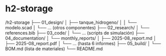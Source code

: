 # h2-storage

/h2-storage
├── 01_design/
│   ├── tanque_hidrogeno/
│   │   └── modelo.scad
│   └── ... (otros componentes)
├── 02_research/
│   └── references.bib
├── 03_code/
│   └── ... (scripts de simulación)
├── 04_documentation/
│   └── monthly_reports/
│       ├── 2025-08_report.md
│       ├── 2025-08_report.pdf
│       └── ... (hasta 6 informes)
├── 05_build/
│   └── BOM.md (lista de materiales)
└── README.md
